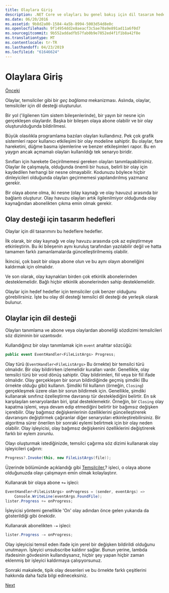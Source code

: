 ```yaml
---
title: Olaylara Giriş
description: .NET Core ve olayları bu genel bakış için dil tasarım hedeflerimiz olayları hakkında bilgi edinin.
ms.date: 06/20/2016
ms.assetid: 9b8d2a00-1584-4a5b-8994-5003d54d8e0c
ms.openlocfilehash: 9f14954dd2e8aeacf3c5ae70a9e891ad11a6f0d7
ms.sourcegitcommit: 9b552addadfb57fab0b9e7852ed4f1f1b8a42f8e
ms.translationtype: MT
ms.contentlocale: tr-TR
ms.lasthandoff: 04/23/2019
ms.locfileid: "61646624"
---
```

# <a name="introduction-to-events"></a>Olaylara Giriş

[Önceki](delegates-patterns.md)

Olaylar, temsilciler gibi bir *geç bağlama* mekanizması. Aslında, olaylar, temsilciler için dil desteği oluşturulur.

Bir yol ('ilgilenen tüm sistem bileşenlerinde), bir yayın bir nesne için gerçekleşen olaylardır. Başka bir bileşen olaya abone olabilir ve bir olay oluşturulduğunda bildirilmesi.

Büyük olasılıkla programlama bazıları olayları kullandınız. Pek çok grafik sistemleri rapor kullanıcı etkileşimi bir olay modeline sahiptir. Bu olaylar, fare hareketini, düğme basma işlemlerine ve benzer etkileşimleri rapor. Bu en yaygın ancak açmamalı olayları kullanıldığı tek senaryo biridir.

Sınıfları için harekete Geçirilmemesi gereken olayları tanımlayabilirsiniz. Olaylar ile çalışmayla, olduğunda önemli bir husus, belirli bir olay için kaydedilen herhangi bir nesne olmayabilir. Kodunuzu böylece hiçbir dinleyicileri olduğunda olayları geçirmemesi yapılandırılmış yazmanız gerekir.

Bir olaya abone olma, iki nesne (olay kaynağı ve olay havuzu) arasında bir bağlantı oluşturur. Olay havuzu olayları artık ilgilenilmiyor olduğunda olay kaynağından abonelikten çıkma emin olmak gerekir.

## <a name="design-goals-for-event-support"></a>Olay desteği için tasarım hedefleri

Olaylar için dil tasarımını bu hedeflere hedefler.

İlk olarak, bir olay kaynağı ve olay havuzu arasında çok az eşleştirmeye etkinleştirin. Bu iki bileşenin aynı kuruluş tarafından yazılabilir değil ve hatta tamamen farklı zamanlamalarda güncelleştirilmemiş olabilir.

İkincisi, çok basit bir olaya abone olun ve bu aynı olayın aboneliğini kaldırmak için olmalıdır.

Ve son olarak, olay kaynakları birden çok etkinlik abonelerinden desteklemelidir. Bağlı hiçbir etkinlik abonelerinden sahip desteklemelidir.

Olaylar için hedef hedefler için temsilciler çok benzer olduğunu görebilirsiniz.
İşte bu olay dil desteği temsilci dil desteği de yerleşik olarak bulunur.

## <a name="language-support-for-events"></a>Olaylar için dil desteği

Olayları tanımlama ve abone veya olaylardan aboneliği sözdizimi temsilcileri söz diziminin bir uzantısıdır.

Kullandığınız bir olayı tanımlamak için `event` anahtar sözcüğü:

```csharp
public event EventHandler<FileListArgs> Progress;
```

Olay türü (`EventHandler<FileListArgs>` Bu örnekte) bir temsilci türü olmalıdır. Bir olay bildirirken izlemelidir kuralları vardır. Genellikle, olay temsilci türü bir void dönüş sahiptir.
Olay bildirimleri, fiil veya bir fiil ifade olmalıdır.
Olay gerçekleşen bir sorun bildirdiğinde geçmiş şimdiki (Bu örnekte olduğu gibi) kullanın. Şimdiki fiil kullanın (örneğin, `Closing`) gerçekleşmek üzere olan bir sorun bildirmek için. Genellikle, şimdiki kullanarak sınıfınız özelleştirme davranışı tür desteklediğini belirtir. En sık karşılaşılan senaryolardan biri, iptal desteklemektir. Örneğin, bir `Closing` olay kapatma işlemi, veya devam edip etmediğini belirtir bir bağımsız değişken içerebilir.  Olay bağımsız değişkenlerinin özelliklerini güncelleştirerek davranışını değiştirmek çağıranlar diğer senaryoları etkinleştirebilirsiniz. Bir algoritma sürer önerilen bir sonraki eylemi belirtmek için bir olay neden olabilir. Olay işleyicisi, olay bağımsız değişkenini özelliklerini değiştirerek farklı bir eylem zorunlu.

Olayı oluşturmak istediğinizde, temsilci çağırma söz dizimi kullanarak olay işleyicileri çağırın:

```csharp
Progress?.Invoke(this, new FileListArgs(file));
```

Üzerinde bölümünde açıklandığı gibi [Temsilciler](delegates-patterns.md),?
işleci, o olaya abone olduğunuzda olayı çalışmayın emin olmak kolaylaştırır.
 
Kullanarak bir olaya abone `+=` işleci:

```csharp
EventHandler<FileListArgs> onProgress = (sender, eventArgs) => 
    Console.WriteLine(eventArgs.FoundFile);
lister.Progress += onProgress;
```

İşleyicisi yöntemi genellikle 'On' olay adından önce gelen yukarıda da gösterildiği gibi önekidir.

Kullanarak abonelikten `-=` işleci:

```csharp
lister.Progress -= onProgress;
```

Olay işleyicisi temsil eden ifade için yerel bir değişken bildirildi olduğunu unutmayın. İşleyici unsubscribe kaldırır sağlar.
Bunun yerine, lambda ifadesinin gövdesinin kullandıysanız, hiçbir şey yapan hiçbir zaman eklenmiş bir işleyici kaldırmaya çalışıyorsunuz.

Sonraki makalede, tipik olay desenleri ve bu örnekte farklı çeşitlerini hakkında daha fazla bilgi edineceksiniz.

[Next](event-pattern.md)
